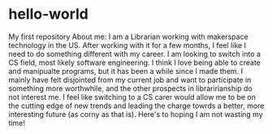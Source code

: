 # hello-world
My first repository
About me:
  I am a Librarian working with makerspace technology in the US. After working with it for a few months, I feel like I need to do something different with my career. I am looking to switch into a CS field, most likely software engineering. I think I love being able to create and manipualte programs, but it has been a while since I made them. I mainly have felt disjointed from my current job and want to participate in something more worthwhile, and the other prospects in libraririanship do not interest me. I feel like switching to a CS carer would allow me to be on the cutting edge of new trends and leading the charge towrds a better, more interesting future (as corny as that is).  Here's to hoping I am not wasting my time!

